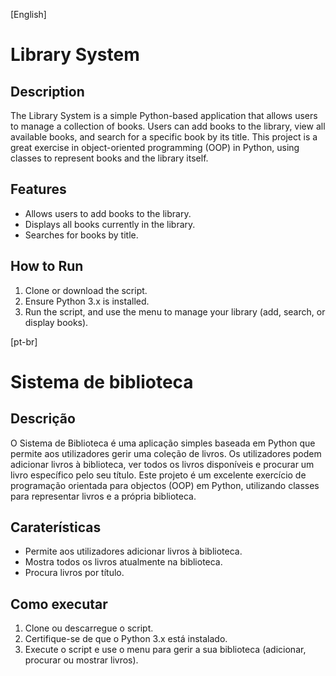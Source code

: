 [English]
# Library System

## Description
The Library System is a simple Python-based application that allows users to manage a collection of books. Users can add books to the library, view all available books, and search for a specific book by its title. This project is a great exercise in object-oriented programming (OOP) in Python, using classes to represent books and the library itself.

## Features
- Allows users to add books to the library.
- Displays all books currently in the library.
- Searches for books by title.

## How to Run
1. Clone or download the script.
2. Ensure Python 3.x is installed.
3. Run the script, and use the menu to manage your library (add, search, or display books).

[pt-br]
# Sistema de biblioteca

## Descrição
O Sistema de Biblioteca é uma aplicação simples baseada em Python que permite aos utilizadores gerir uma coleção de livros. Os utilizadores podem adicionar livros à biblioteca, ver todos os livros disponíveis e procurar um livro específico pelo seu título. Este projeto é um excelente exercício de programação orientada para objectos (OOP) em Python, utilizando classes para representar livros e a própria biblioteca.

## Caraterísticas
- Permite aos utilizadores adicionar livros à biblioteca.
- Mostra todos os livros atualmente na biblioteca.
- Procura livros por título.

## Como executar
1. Clone ou descarregue o script.
2. Certifique-se de que o Python 3.x está instalado.
3. Execute o script e use o menu para gerir a sua biblioteca (adicionar, procurar ou mostrar livros).
